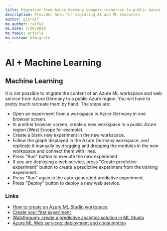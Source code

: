 ```yaml
---
title: Migration from Azure Germany compute resources to public Azure
description: Provides help for migrating AI and ML resources
author: gitralf
ms.author: ralfwi 
ms.date: 7/20/2018
ms.topic: article
ms.custom: bfmigrate
---
```


# AI + Machine Learning

## Machine Learning

It is not possible to migrate the content of an Azure ML workspace and web service from Azure Germany to a public Azure region. You will have to pretty much recreate them by hand. The steps are:

- Open an experiment from a workspace in Azure Germany in one browser screen.
- In another browser screen, create a new workspace in a public Azure region (West Europe for example).
- Create a blank new experiment in the new workspace.
- Follow the graph displayed in the Azure Germany workspace, and replicate it manually by dragging and dropping the modules in the new workspace and connect them with lines.
- Press "Run" button to execute the new experiment.
- If you are deploying a web service, press "Create predictive experiment" button to create a predictive experiment from the training experiment.
- Press "Run" again in the auto-generated predictive experiment.
- Press "Deploy" button to deploy a new web service.

### Links

- [How to create an Azure ML Studio workspace](../machine-learning/studio/create-workspace.md)
- [Create your first experiment](../machine-learning/studio/create-experiment.md)
- [Walkthrough: create a predictive analytics solution in ML Studio](../machine-learning/studio/walkthrough-develop-predictive-solution.md)
- [Azure ML Web services: deployment and consumption](../machine-learning/studio/deploy-consume-web-service-guide.md)
